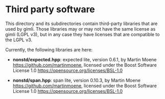 # Third party software

This directory and its subdirectories contain third-party libraries that are
used by gimli. Those libraries may or may not have the same license as gimli
(LGPL v3), but in any case they have licenses that are compatible to the
LGPL v3.

Currently, the following libraries are here:

* **nonstd/expected.hpp**: expected lite, version 0.6.1,
  by Martin Moene <https://github.com/martinmoene>,
  licensed under the Boost Software License 1.0
  <https://opensource.org/licenses/BSL-1.0>

* **nonstd/span.hpp**: span lite, version 0.10.3,
  by Martin Moene <https://github.com/martinmoene>,
  licensed under the Boost Software License 1.0
  <https://opensource.org/licenses/BSL-1.0>

